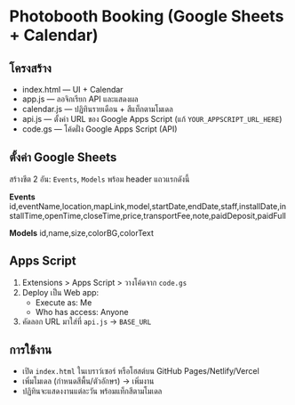 # Photobooth Booking (Google Sheets + Calendar)

## โครงสร้าง
- index.html — UI + Calendar
- app.js — ลอจิกเรียก API และแสดงผล
- calendar.js — ปฏิทินรายเดือน + สีแท็กตามโมเดล
- api.js — ตั้งค่า URL ของ Google Apps Script (แก้ `YOUR_APPSCRIPT_URL_HERE`)
- code.gs — โค้ดฝั่ง Google Apps Script (API)

## ตั้งค่า Google Sheets
สร้างชีต 2 อัน: `Events`, `Models` พร้อม header แถวแรกดังนี้

**Events**
id,eventName,location,mapLink,model,startDate,endDate,staff,installDate,installTime,openTime,closeTime,price,transportFee,note,paidDeposit,paidFull

**Models**
id,name,size,colorBG,colorText

## Apps Script
1) Extensions > Apps Script > วางโค้ดจาก `code.gs`
2) Deploy เป็น Web app:
   - Execute as: Me
   - Who has access: Anyone
3) คัดลอก URL มาใส่ที่ `api.js` → `BASE_URL`

## การใช้งาน
- เปิด `index.html` ในเบราว์เซอร์ หรือโฮสต์บน GitHub Pages/Netlify/Vercel
- เพิ่มโมเดล (กำหนดสีพื้น/ตัวอักษร) → เพิ่มงาน
- ปฏิทินจะแสดงงานแต่ละวัน พร้อมแท็กสีตามโมเดล
